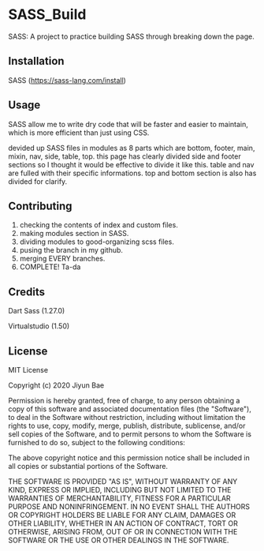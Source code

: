 
# SASS_Build

SASS: A project to practice building SASS through breaking down the page.

## Installation

SASS (https://sass-lang.com/install)

## Usage

SASS allow me to write dry code that will be faster and easier to maintain, which is more efficient than just using CSS. 

devided up SASS files in modules as 8 parts which are bottom, footer, main, mixin, nav, side, table, top. 
this page has clearly divided side and footer sections so I thought it would be effective to divide it like this.
table and nav are fulled with their specific informations.
top and bottom section is also has divided for clarify.

## Contributing

1. checking the contents of index and custom files. 
2. making modules section in SASS.
3. dividing modules to good-organizing scss files.
4. pusing the branch in my github.
5. merging EVERY branches.
6. COMPLETE! Ta-da

## Credits

Dart Sass (1.27.0)

Virtualstudio (1.50)

## License

MIT License

Copyright (c) 2020 Jiyun Bae

Permission is hereby granted, free of charge, to any person obtaining a copy
of this software and associated documentation files (the "Software"), to deal
in the Software without restriction, including without limitation the rights
to use, copy, modify, merge, publish, distribute, sublicense, and/or sell
copies of the Software, and to permit persons to whom the Software is
furnished to do so, subject to the following conditions:

The above copyright notice and this permission notice shall be included in all
copies or substantial portions of the Software.

THE SOFTWARE IS PROVIDED "AS IS", WITHOUT WARRANTY OF ANY KIND, EXPRESS OR
IMPLIED, INCLUDING BUT NOT LIMITED TO THE WARRANTIES OF MERCHANTABILITY,
FITNESS FOR A PARTICULAR PURPOSE AND NONINFRINGEMENT. IN NO EVENT SHALL THE
AUTHORS OR COPYRIGHT HOLDERS BE LIABLE FOR ANY CLAIM, DAMAGES OR OTHER
LIABILITY, WHETHER IN AN ACTION OF CONTRACT, TORT OR OTHERWISE, ARISING FROM,
OUT OF OR IN CONNECTION WITH THE SOFTWARE OR THE USE OR OTHER DEALINGS IN THE
SOFTWARE.